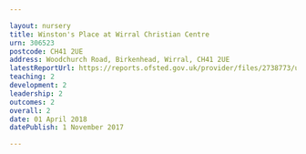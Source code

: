 ```yaml
---

layout: nursery
title: Winston's Place at Wirral Christian Centre
urn: 306523
postcode: CH41 2UE
address: Woodchurch Road, Birkenhead, Wirral, CH41 2UE
latestReportUrl: https://reports.ofsted.gov.uk/provider/files/2738773/urn/306523.pdf
teaching: 2
development: 2
leadership: 2
outcomes: 2
overall: 2
date: 01 April 2018 
datePublish: 1 November 2017

---
```

